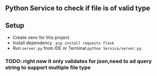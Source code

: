 ## Python Service to check if file is of valid type

## Setup
* Create venv for this project
* Install dependency ` pip install requests flask`
* Run `server.py` from IDE or Terminal `python Service/server.py`


### TODO: right now it only validates for json,need to ad query string to support multiple file type
